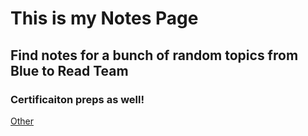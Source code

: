 # This is my Notes Page
## Find notes for a bunch of random topics from Blue to Read Team
### Certificaiton preps as well!

[Other](Other\index.md)
